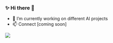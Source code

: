 ### ✨ Hi there  🌱
 
- 🔭 I’m currently working on different AI projects
- 📫 Connect [coming soon]

<a href="https://hits.seeyoufarm.com"/><img src="https://hits.seeyoufarm.com/api/count/incr/badge.svg?url=https%3A%2F%2Fgithub.com%2Fnazbeh"/></a>
